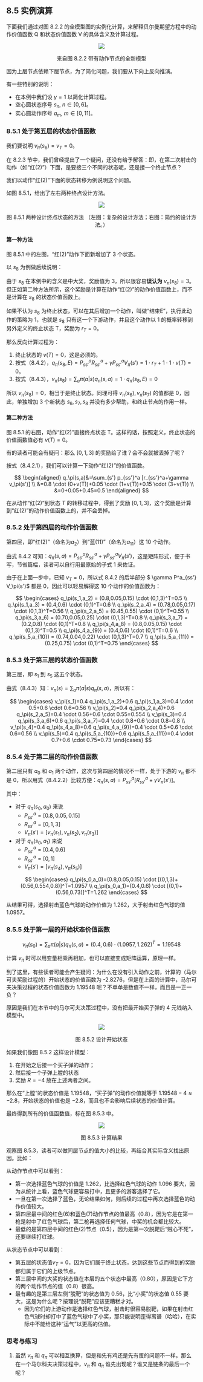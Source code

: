 
## 8.5 实例演算

下面我们通过对图 8.2.2 的全模型图的实例化计算，来解释贝尔曼期望方程中的动作价值函数 Q 和状态价值函数 V 的具体含义及计算过程。

<center>
<img src="./img/MDP-full-shoot.png">

来自图 8.2.2 带有动作节点的全新模型
</center>


因为上层节点依赖下层节点，为了简化问题，我们要从下向上反向推演。

有一些特别的说明：

- 在本例中我们设 $\gamma=1$ 以简化计算过程。
- 空心圆状态序号 $s_n, \ n \in [0,6]$。
- 实心圆动作序号 $a_m, \ m \in [0,11]$。

### 8.5.1 处于第五层的状态价值函数

我们要说明 $v_\pi(s_6)=v_T=0$。

在 8.2.3 节中，我们曾经提出了一个疑问，还没有给予解答：即，在第二次射击的动作（如“红(2)”）下面，是要接三个不同的状态呢，还是接一个终止节点？

我们以动作“红(2)”下面的状态转移为例说明这个问题。

如图 8.5.1，给出了左右两种终点设计方法。

<center>
<img src="./img/mdp-end.png">

图 8.5.1 两种设计终点状态的方法
（左图：复杂的设计方法；右图：简约的设计方法。）
</center>

#### 第一种方法

图 8.5.1 中的左图，“红(2)”动作下面新增加了 3 个状态。

以 $s_8$ 为例做后续说明：

由于 $s_8$ 在本例中的含义是中大奖，奖励值为 3，所以很容易**误认为** $v_\pi(s_8) = 3$。但正如第二种方法所示，这个奖励是计算在动作“红(2)”的动作价值函数上，而不是计算在 $s_8$ 的状态价值函数上。

如果不认为 $s_8$ 为终止状态，可以在其后增加一个动作，叫做“结束E”，执行此动作的策略为 1，也就是 $s_8$ 只有这一个下游动作，并且这个动作以 1 的概率转移到另外定义的终止状态 T，奖励为 $r_T=0$。

那么反向计算过程为：
1. 终止状态的 $v(T)=0$，这是必须的。
2. 按式（8.4.2），$q_\pi(s_8,E)=P^a_{ss'} R^a_{ss'} + \gamma P^a_{ss'} V_\pi(s')=1  \cdot  r_T + 1 \cdot  1  \cdot  v(T)=0$。
3. 按式（8.4.3），$v_\pi(s_8) = \sum_a \pi(a|s)q_\pi(s,a)=1  \cdot  q_\pi(s_8,E)=0$

所以 $v_\pi(s_8)=0$，相当于是终止状态。同理可得 $v_\pi(s_6),v_\pi(s_7)$ 的值都是 0，因此，单独增加 3 个新状态 $s_6,s_7,s_8$ 并没有多少帮助，和终止节点的作用一样。

#### 第二种方法

图 8.5.1 的右图，动作“红(2)”直接终点状态 T。这样的话，按照定义，终止状态的价值函数值必有 $v(T)=0$。

有的读者可能会有疑问：那么 $[0,1,3]$ 的奖励给了谁？会不会就被丢掉了呢？

按式（8.4.2.1），我们可以计算一下动作“红(2)”的价值函数。

$$
\begin{aligned}
q_\pi(s,a)&=\sum_{s'} p_{ss'}^a [r_{ss'}^a+\gamma v_\pi(s')]
\\
&=0.8 \cdot (0+v(T))+0.05 \cdot (1+v(T))+0.15 \cdot (3+v(T)) 
\\
&=0+0.05+0.45=0.5
\end{aligned}
$$

在从动作“红(2)”到状态 $T$ 的转移过程中，得到了奖励 $[0,1,3]$，这个奖励是计算到“红(2)”的动作价值函数上的，并不会丢掉。

### 8.5.2 处于第四层的动作价值函数

第四层，即“红(2)”（命名为$a_2$）到“蓝(11)”（命名为$a_{11}$）这 10 个动作。

由式 8.4.2 可知：$q_\pi(s,a) = P^a_{ss'} R^a_{ss'} + \gamma P^a_{ss'} V_\pi(s')$，这是矩阵形式，便于书写，节省篇幅，读者可以自行用最原始的子式 1 来佐证。

由于在上面一步中，已知 $v_T=0$，所以式 8.4.2 的后半部分 $ \gamma P^a_{ss'} V_\pi(s')$ 都是 0，因此可以轻易解得这 10 个动作的价值函数为：

$$
\begin{cases}
q_\pi(s_1,a_2) = (0.8,0.05,0.15) \cdot (0,1,3)^T=0.5
\\
q_\pi(s_1,a_3) = (0.4,0.6) \cdot (0,1)^T=0.6
\\
q_\pi(s_2,a_4) = (0.78,0.05,0.17) \cdot (0,1,3)^T=0.56
\\
q_\pi(s_2,a_5) = (0.45,0.55) \cdot (0,1)^T=0.55
\\
q_\pi(s_3,a_6) = (0.70,0.05,0.25) \cdot (0,1,3)^T=0.8
\\
q_\pi(s_3,a_7) = (0.2,0.8) \cdot (0,1)^T=0.8
\\
q_\pi(s_4,a_8) = (0.8,0.05,0.15) \cdot (0,1,3)^T=0.5
\\
q_\pi(s_4,a_{9}) = (0.4,0.6) \cdot (0,1)^T=0.6
\\
q_\pi(s_5,a_{10}) = (0.74,0.04,0.22) \cdot (0,1,3)^T=0.7
\\
q_\pi(s_5,a_{11}) = (0.25,0.75) \cdot (0,1)^T=0.75
\end{cases}
$$

### 8.5.3 处于第三层的状态价值函数

第三层，即 $s_1$ 到 $s_5$ 这五个状态。

由式（8.4.3）知：$v_\pi(s) = \sum_a \pi(a|s)q_\pi(s,a)$，所以有：

$$
\begin{cases}
v_\pi(s_1)=0.4 q_\pi(s_1,a_2)+0.6 q_\pi(s_1,a_3)=0.4 \cdot  0.5+0.6  \cdot  0.6=0.56
\\
v_\pi(s_2)=0.4 q_\pi(s_2,a_4)+0.6 q_\pi(s_2,a_5)=0.4 \cdot  0.56+0.6  \cdot  0.55=0.554
\\
v_\pi(s_3)=0.4 q_\pi(s_3,a_6)+0.6 q_\pi(s_3,a_7)=0.4 \cdot  0.8+0.6  \cdot  0.8=0.8
\\
v_\pi(s_4)=0.4 q_\pi(s_4,a_8)+0.6 q_\pi(s_4,a_{9})=0.4 \cdot  0.5+0.6  \cdot  0.6=0.56
\\
v_\pi(s_5)=0.4 q_\pi(s_5,a_{10})+0.6 q_\pi(s_5,a_{11})=0.4 \cdot  0.7+0.6  \cdot  0.75=0.73
\end{cases}
$$

### 8.5.4 处于第二层的动作价值函数

第二层只有 $a_0$ 和 $a_1$ 两个动作，这次与第四层的情况不一样，处于下游的 $v_\pi$ 都不是 0，所以用式（8.4.2.2）比较方便：$q_\pi(s,a)=P^a_{ss'}[R^a_{ss'}+\gamma V_\pi(s')]$。

其中：

- 对于 $q_\pi(s_0,a_0)$ 来说
    - $P^a_{ss'}=[0.8,0.05,0.15]$
    - $R^a_{ss'}=[0,1,3]$
    - $V_\pi(s')=[v_\pi(s_1),v_\pi(s_2),v_\pi(s_3)]$
- 对于 $q_\pi(s_0,a_1)$ 来说
    - $P^a_{ss'}=[0.4,0.6]$
    - $R^a_{ss'}=[0,1]$
    - $V_\pi(s')=[v_\pi(s_4),v_\pi(s_5)]$


$$
\begin{cases}
q_\pi(s_0,a_0)=(0.8,0.05,0.15) \cdot [(0,1,3)+(0.56,0.554,0.8)]^T=1.0957
\\
q_\pi(s_0,a_1)=(0.4,0.6) \cdot [(0,1)+(0.56,0.73)]^T=1.262
\end{cases}
$$

从结果可得，选择射击蓝色气球的动作价值为 1.262，大于射击红色气球的值 1.0957。


### 8.5.5 处于第一层的开始状态价值函数

$$
v_\pi(s_0) = \sum_a \pi(a|s)q_\pi(s,a)=(0.4,0.6) \cdot (1.0957,1.262)^T = 1.19548
$$

计算 $v_\pi$ 时可以用变量相乘再相加，也可以直接变成矩阵运算，原理一样。


到了这里，有些读者可能会产生疑问：为什么在没有引入动作之前，计算的（马尔可夫奖励过程的）开始状态的价值函数为 -2.8276，但是在上面的计算中，马尔可夫决策过程的状态价值函数为 1.19548 呢？不单单是数值不一样，而且是一正一负？

原因是我们在本节中的马尔可夫决策过程中，没有把最开始买子弹的 4 元钱纳入模型中。

<center>
<img src="./img/mdp-new-start.png">

图 8.5.2 设计开始状态
</center>

如果我们像图 8.5.2 这样设计模型：
1. 在开始之后接一个买子弹的动作；
2. 然后接一个子弹上膛的状态
3. 奖励 $R=-4$ 放在上述两者之间。

那么在“上膛”的状态价值是 1.19548，“买子弹”的动作价值就等于 $1.19548-4 \approx -2.8$，开始状态的价值也是 $-2.8$，而且也不会影响后续状态的价值计算。

最终得到所有的价值函数值，标在图 8.5.3 中。

<center>
<img src="./img/shoot-result.png">

图 8.5.3 计算结果
</center>

观察图 8.5.3，读者可以做同层节点的值大小的比较，再结合其实际含义找出原因。比如：

从动作节点中可以看到：

- 第一次选择蓝色气球的价值是 1.262，比选择红色气球的动作 1.096 要大，因为从统计上看，蓝色气球更容易打中，且更多的游客选择了它。
- 一旦在第一次选择了蓝色，无论结果如何，则后续的过程中再次选择蓝色的动作价值较大。
- 第四层最中间的红色(6)和蓝色(7)动作节点的值最高（0.8），因为它是在第一枪是射中了红色气球后，第二枪再选择任何气球，中奖的机会都比较大。
- 最低的是第四层中间的红色(2)节点（0.5），因为是第一次脱靶后“贼心不死”，还要继续打红球。

从状态节点中可以看到：

- 第五层的状态值$v_T=0$，因为它们属于终止状态，达到这些节点而得到的奖励都归属于它们的上级节点。
- 第三层中间的大奖的状态值在本层的五个状态中最高（0.80），原因是它下方的两个动作节点的值（0.8）很高。
- 最有趣的是第三层左侧“脱靶”的状态值为 0.56，比“小奖”的状态值 0.55 要大，这是为什么呢？按理说“脱靶”应该更糟糕才对。
    - 因为它们的上游动作是选择红色气球，射击时很容易脱靶，如果在射击红色气球时却打中了蓝色气球中了小奖，那只能说明歪得离谱（哈哈），在实际中不能给这种“运气”以更高的估值。

### 思考与练习

1. 虽然 $v_\pi$ 和 $q_\pi$ 可以相互换算，但是和先有鸡还是先有蛋的问题不一样。那么在一个马尔科夫决策过程中，$v_\pi$ 和 $q_\pi$ 谁先出现呢？谁又是链条的最后一个呢？
